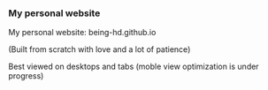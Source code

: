 ### My personal website

My personal website: being-hd.github.io

(Built from scratch with love and a lot of patience)

Best viewed on desktops and tabs (moble view optimization is under progress)
